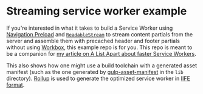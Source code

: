 # Streaming service worker example

If you're interested in what it takes to build a Service Worker using [Navigation Preload](https://developers.google.com/web/updates/2017/02/navigation-preload) and [`ReadableStream`](https://developer.mozilla.org/en-US/docs/Web/API/ReadableStream) to stream content partials from the server and assemble them with precached header and footer partials without using [Workbox](https://developers.google.com/web/tools/workbox), this example repo is for you. This repo is meant to be a companion for [my article on A List Apart about faster Service Workers](https://alistapart.com/article/now-thats-what-i-call-service-worker/).

This also shows how one might use a build toolchain with a generated asset manifest (such as the one generated by [gulp-asset-manifest](https://www.npmjs.com/package/gulp-asset-manifest) in the `lib` directory). [Rollup](https://rollupjs.org/) is used to generate the optimized service worker in [IIFE format](https://developer.mozilla.org/en-US/docs/Glossary/IIFE).

